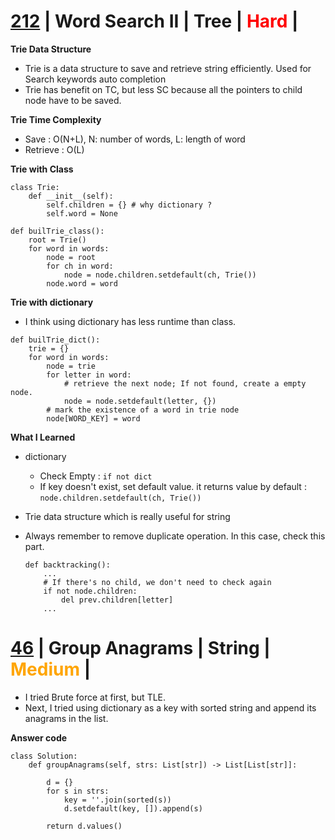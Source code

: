 # [212](https://leetcode.com/problems/word-search-ii/)      | Word Search II       | Tree                | <span style="color:red">Hard</span>   |
**Trie Data Structure**
  - Trie is a data structure to save and retrieve string efficiently. Used for Search keywords auto completion
  - Trie has benefit on TC, but less SC because all the pointers to child node have to be saved.
  
**Trie Time Complexity**
  - Save : O(N+L), N: number of words, L: length of word
  - Retrieve : O(L) 
  
**Trie with Class**
```
class Trie:
    def __init__(self):
        self.children = {} # why dictionary ? 
        self.word = None

def builTrie_class():
    root = Trie()
    for word in words:
        node = root
        for ch in word:
            node = node.children.setdefault(ch, Trie())
        node.word = word
 ```
 
**Trie with dictionary**
- I think using dictionary has less runtime than class. 
```
def builTrie_dict():        
    trie = {}
    for word in words:
        node = trie
        for letter in word:
            # retrieve the next node; If not found, create a empty node.
            node = node.setdefault(letter, {})
        # mark the existence of a word in trie node
        node[WORD_KEY] = word
```
            
**What I Learned**
- dictionary
  - Check Empty : `if not dict `
  - If key doesn't exist, set default value. it returns value by default : `node.children.setdefault(ch, Trie())`

- Trie data structure which is really useful for string
- Always remember to remove duplicate operation. In this case, check this part. 
  ```
  def backtracking():
      ...
      # If there's no child, we don't need to check again
      if not node.children: 
          del prev.children[letter]
      ...
   ```


# [46](https://leetcode.com/problems/group-anagrams/)       |      Group Anagrams       |   String    | <span style="color:orange">Medium</span> |
- I tried Brute force at first, but TLE.
- Next, I tried using dictionary as a key with sorted string and append its anagrams in the list. 

**Answer code**
```
class Solution:
    def groupAnagrams(self, strs: List[str]) -> List[List[str]]:
       
        d = {}
        for s in strs:
            key = ''.join(sorted(s))
            d.setdefault(key, []).append(s)
        
        return d.values()

```





